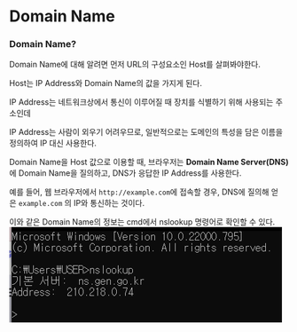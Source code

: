 # **Domain Name**

### **Domain Name?**

Domain Name에 대해 알려면 먼저 URL의 구성요소인 Host를 살펴봐야한다.

Host는 IP Address와 Domain Name의 값을 가지게 된다.

IP Address는 네트워크상에서 통신이 이루어질 때 장치를 식별하기 위해 사용되는 주소인데

IP Address는 사람이 외우기 어려우므로, 일반적으로는 도메인의 특성을 담은 이름을 정의하여 IP 대신 사용한다.

Domain Name을 Host 값으로 이용할 때, 브라우저는 **Domain Name Server(DNS)**
에 Domain Name을 질의하고, DNS가 응답한 IP Address를 사용한다.

예를 들어, 웹 브라우저에서 `http://example.com`에 접속할 경우, DNS에 질의해 얻은 `example.com`
의 IP와 통신하는 것이다.

이와 같은 Domain Name의 정보는 cmd에서 nslookup 명령어로 확인할 수 있다.
![Untitled](../img/DN.png)